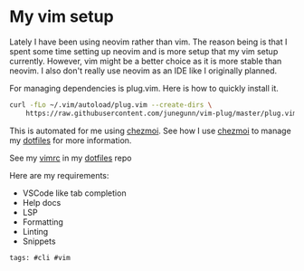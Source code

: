# My vim setup

Lately I have been using neovim rather than vim. The reason being is that I
spent some time setting up neovim and is more setup that my vim setup currently.
However, vim might be a better choice as it is more stable than neovim. I also
don't really use neovim as an IDE like I originally planned.

For managing dependencies is plug.vim. Here is how to quickly install it.

```bash
curl -fLo ~/.vim/autoload/plug.vim --create-dirs \
    https://raw.githubusercontent.com/junegunn/vim-plug/master/plug.vim
```

This is automated for me using [chezmoi]. See how I use [chezmoi] to manage my
[dotfiles](../221) for more information.

See my [vimrc] in my [dotfiles] repo

Here are my requirements:

- VSCode like tab completion
- Help docs
- LSP
- Formatting
- Linting
- Snippets

[vimrc]: https://github.com/search?q=repo%3Ajlrickert%2Fdotfiles%20.vimrc&type=code
[dotfiles]: https://github.com/jlrickert/dotfiles
[chezmoi]: https://www.chezmoi.io/

    tags: #cli #vim
